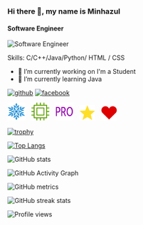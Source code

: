 ### Hi there 👋, my name is Minhazul
#### Software Engineer 
![Software Engineer ](https://static.vecteezy.com/system/resources/previews/020/962/925/original/software-engineer-graphic-clipart-design-free-png.png)


Skills: C/C++/Java/Python/ HTML / CSS

- 🔭 I’m currently working on I'm a Student 
- 🌱 I’m currently learning Java 


[<img src='https://cdn.jsdelivr.net/npm/simple-icons@3.0.1/icons/github.svg' alt='github' height='40'>](https://github.com/Minhazul213)  [<img src='https://cdn.jsdelivr.net/npm/simple-icons@3.0.1/icons/facebook.svg' alt='facebook' height='40'>](https://www.facebook.com/Minhazul3689)  

<a href='https://archiveprogram.github.com/'><img src='https://raw.githubusercontent.com/acervenky/animated-github-badges/master/assets/acbadge.gif' width='40' height='40'></a> <a href='https://docs.github.com/en/developers'><img src='https://raw.githubusercontent.com/acervenky/animated-github-badges/master/assets/devbadge.gif' width='40' height='40'></a> <a href='https://github.com/pricing'><img src='https://raw.githubusercontent.com/acervenky/animated-github-badges/master/assets/pro.gif' width='40' height='40'></a> <a href='https://stars.github.com/'><img src='https://raw.githubusercontent.com/acervenky/animated-github-badges/master/assets/starbadge.gif' width='35' height='35'></a> <a href='https://docs.github.com/en/github/supporting-the-open-source-community-with-github-sponsors'><img src='https://raw.githubusercontent.com/acervenky/animated-github-badges/master/assets/sponsorbadge.gif' width='35' height='35'></a> 

[![trophy](https://github-profile-trophy.vercel.app/?username=Minhazul213)](https://github.com/ryo-ma/github-profile-trophy)

[![Top Langs](https://github-readme-stats.vercel.app/api/top-langs/?username=Minhazul213)](https://github.com/anuraghazra/github-readme-stats)

![GitHub stats](https://github-readme-stats.vercel.app/api?username=Minhazul213&show_icons=true&count_private=true)  

![GitHub Activity Graph](https://activity-graph.herokuapp.com/graph?username=Minhazul213)  

![GitHub metrics](https://metrics.lecoq.io/Minhazul213)  

![GitHub streak stats](https://streak-stats.demolab.com/?user=Minhazul213)  

![Profile views](https://gpvc.arturio.dev/Minhazul213)  
